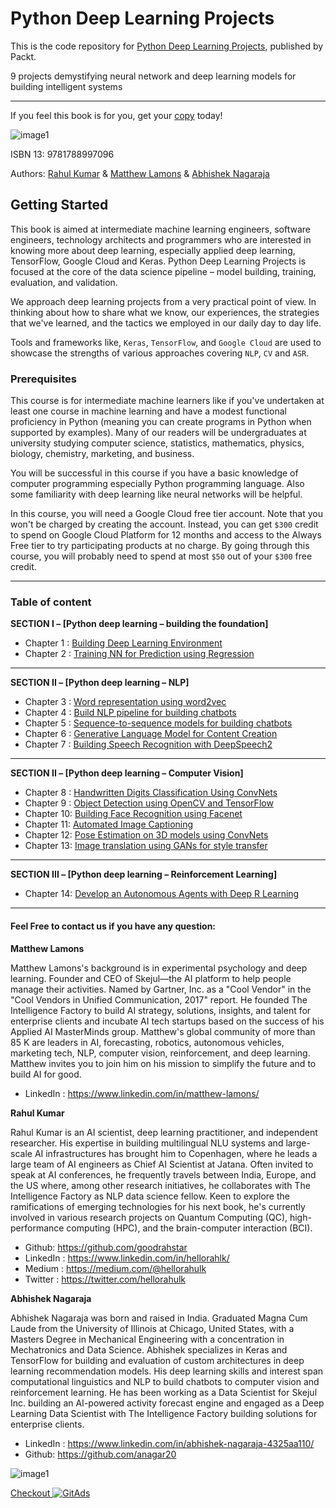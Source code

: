 # Python Deep Learning Projects 
This is the code repository for [Python Deep Learning Projects](https://www.packtpub.com/big-data-and-business-intelligence/python-deep-learning-projects?utm_source=github&utm_medium=repository&utm_campaign=9781788997096), published by Packt.

9 projects demystifying neural network and deep learning models for building intelligent systems

---

If you feel this book is for you, get your [copy](https://www.amazon.com/dp/1788997093) today!

![image1][image-2] 

ISBN 13: 9781788997096 

Authors: [Rahul Kumar][1] & [Matthew Lamons][2] & [Abhishek Nagaraja][3]
   

## Getting Started
This book is aimed at intermediate machine learning engineers, software engineers, technology architects and programmers who are interested in knowing more about deep learning, especially applied deep learning, TensorFlow, Google Cloud and Keras. Python Deep Learning Projects is focused at the core of the data science pipeline – model building, training, evaluation, and validation. 

We approach deep learning projects from a very practical point of view. In thinking about how to share what we know, our experiences, the strategies that we've learned, and the tactics we employed in our daily day to day life. 

Tools and frameworks like, `Keras`, `TensorFlow`, and `Google Cloud` are used to showcase the strengths of various approaches covering `NLP`, `CV` and `ASR`.


### Prerequisites
This course is for intermediate machine learners like if you've undertaken at least one course in machine learning and have a modest functional proficiency in Python (meaning you can create programs in Python when supported by examples). Many of our readers will be undergraduates at university studying computer science, statistics, mathematics, physics, biology, chemistry, marketing, and business.

You will be successful in this course if you have a basic knowledge of computer programming especially Python programming language. Also some familiarity with deep learning like neural networks will be helpful. 

In this course, you will need a Google Cloud free tier account. Note that you won't be charged by creating the account. Instead, you can get `$300` credit to spend on Google Cloud Platform for 12 months and access to the Always Free tier to try participating products at no charge. By going through this course, you will probably need to spend at most `$50` out of your `$300` free credit. 

---- 
### Table of content 

**SECTION I – [Python deep learning – building the foundation]** 
- Chapter 1 : [Building Deep Learning Environment][4]
- Chapter 2 : [Training NN for Prediction using Regression][5]
---

**SECTION II – [Python deep learning – NLP]** 
- Chapter 3 : [Word representation using word2vec][6]
- Chapter 4 : [Build NLP pipeline for building chatbots][7]
- Chapter 5 : [Sequence-to-sequence models for building chatbots][8]
- Chapter 6 : [Generative Language Model for Content Creation][9]
- Chapter 7 : [Building Speech Recognition with DeepSpeech2 ][10]
---

**SECTION II – [Python deep learning – Computer Vision]**
- Chapter 8 : [Handwritten Digits Classification Using ConvNets][11]
- Chapter 9 : [Object Detection using OpenCV and TensorFlow][12]
- Chapter 10: [Building Face Recognition using Facenet][13]
- Chapter 11: [Automated Image Captioning][14]
- Chapter 12: [Pose Estimation on 3D models using ConvNets][15]
- Chapter 13: [Image translation using GANs for style transfer][16]
---

**SECTION III – [Python deep learning – Reinforcement Learning]**
- Chapter 14: [Develop an Autonomous Agents with Deep R Learning][17]
---


#### Feel Free to contact us if you have any question:
**Matthew Lamons** 

Matthew Lamons's background is in experimental psychology and deep learning. Founder and CEO of Skejul—the AI platform to help people manage their activities. Named by Gartner, Inc. as a "Cool Vendor" in the "Cool Vendors in Unified Communication, 2017" report. He founded The Intelligence Factory to build AI strategy, solutions, insights, and talent for enterprise clients and incubate AI tech startups based on the success of his Applied AI MasterMinds group. Matthew's global community of more than 85 K are leaders in AI, forecasting, robotics, autonomous vehicles, marketing tech, NLP, computer vision, reinforcement, and deep learning. Matthew invites you to join him on his mission to simplify the future and to build AI for good.

* LinkedIn : https://www.linkedin.com/in/matthew-lamons/

**Rahul Kumar** 

Rahul Kumar is an AI scientist, deep learning practitioner, and independent researcher. His expertise in building multilingual NLU systems and large-scale AI infrastructures has brought him to Copenhagen, where he leads a large team of AI engineers as Chief AI Scientist at Jatana. Often invited to speak at AI conferences, he frequently travels between India, Europe, and the US where, among other research initiatives, he collaborates with The Intelligence Factory as NLP data science fellow. Keen to explore the ramifications of emerging technologies for his next book, he's currently involved in various research projects on Quantum Computing (QC), high-performance computing (HPC), and the brain-computer interaction (BCI).

* Github: https://github.com/goodrahstar
* LinkedIn : https://www.linkedin.com/in/hellorahlk/
* Medium : https://medium.com/@hellorahulk
* Twitter : https://twitter.com/hellorahulk

**Abhishek Nagaraja** 

Abhishek Nagaraja was born and raised in India. Graduated Magna Cum Laude from the University of Illinois at Chicago, United States, with a Masters Degree in Mechanical Engineering with a concentration in Mechatronics and Data Science. Abhishek specializes in Keras and TensorFlow for building and evaluation of custom architectures in deep learning recommendation models. His deep learning skills and interest span computational linguistics and NLP to build chatbots to computer vision and reinforcement learning. He has been working as a Data Scientist for Skejul Inc. building an AI-powered activity forecast engine and engaged as a Deep Learning Data Scientist with The Intelligence Factory building solutions for enterprise clients.

* LinkedIn : https://www.linkedin.com/in/abhishek-nagaraja-4325aa110/
* Github: https://github.com/anagar20



![image1][image-1] 

[image-1]:	https://dz13w8afd47il.cloudfront.net/sites/default/files/imagecache/ppv4_main_book_cover/9781788997096.png  "Python Deep Learning Projects"
[image-2]: https://github.com/goodrahstar/Python-Deep-Learning-Projects/blob/master/images/footer.png?raw=true "Authors"

[1]:	http://www.hellorahulk.com "Rahul Kumar Profile"
[2]:	https://www.linkedin.com/in/matthew-lamons/ "Matthew Lamons"
[3]:	https://www.linkedin.com/in/abhishek-nagaraja-4325aa110/ "Abhishek Nagaraja"
[4]: https://github.com/goodrahstar/Python-Deep-Learning-Projects/tree/master/Chapter01
[5]: https://github.com/goodrahstar/Python-Deep-Learning-Projects/tree/master/Chapter02
[6]: https://github.com/goodrahstar/Python-Deep-Learning-Projects/tree/master/Chapter03
[7]: https://github.com/goodrahstar/Python-Deep-Learning-Projects/tree/master/Chapter04
[8]: https://github.com/goodrahstar/Python-Deep-Learning-Projects/tree/master/Chapter05
[9]: https://github.com/goodrahstar/Python-Deep-Learning-Projects/tree/master/Chapter06
[10]: https://github.com/goodrahstar/Python-Deep-Learning-Projects/tree/master/Chapter07
[11]: https://github.com/goodrahstar/Python-Deep-Learning-Projects/tree/master/Chapter08
[12]: https://github.com/goodrahstar/Python-Deep-Learning-Projects/tree/master/Chapter09
[13]: https://github.com/goodrahstar/Python-Deep-Learning-Projects/tree/master/Chapter10
[14]: https://github.com/goodrahstar/Python-Deep-Learning-Projects/tree/master/Chapter11
[15]: https://github.com/goodrahstar/Python-Deep-Learning-Projects/tree/master/Chapter12
[16]: https://github.com/goodrahstar/Python-Deep-Learning-Projects/tree/master/Chapter13
[17]: https://github.com/goodrahstar/Python-Deep-Learning-Projects/tree/master/Chapter14      

<a href="https://tracking.gitads.io/?repo=Python-Deep-Learning-Projects/"> Checkout <img src="https://images.gitads.io/draw-neural-network/" alt="GitAds"/></a>
